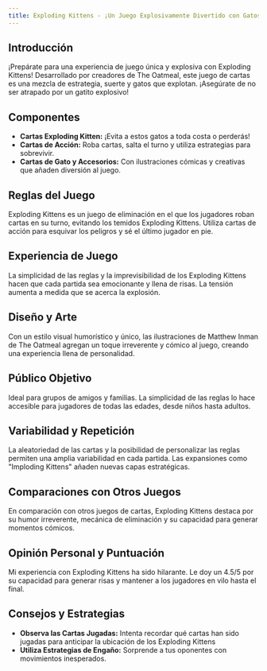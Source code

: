 ```yaml
---
title: Exploding Kittens - ¡Un Juego Explosivamente Divertido con Gatos!
---
```


## Introducción ##


¡Prepárate para una experiencia de juego única y explosiva con Exploding Kittens! Desarrollado por creadores de The Oatmeal, este juego de cartas es una mezcla de estrategia, suerte y gatos que explotan. ¡Asegúrate de no ser atrapado por un gatito explosivo!

## Componentes ##


- <b>Cartas Exploding Kitten:</b> ¡Evita a estos gatos a toda costa o perderás!
- <b>Cartas de Acción:</b> Roba cartas, salta el turno y utiliza estrategias para sobrevivir.
- <b>Cartas de Gato y Accesorios:</b> Con ilustraciones cómicas y creativas que añaden diversión al juego.

## Reglas del Juego ##


Exploding Kittens es un juego de eliminación en el que los jugadores roban cartas en su turno, evitando los temidos Exploding Kittens. Utiliza cartas de acción para esquivar los peligros y sé el último jugador en pie.

## Experiencia de Juego ##


La simplicidad de las reglas y la imprevisibilidad de los Exploding Kittens hacen que cada partida sea emocionante y llena de risas. La tensión aumenta a medida que se acerca la explosión.

## Diseño y Arte ##


Con un estilo visual humorístico y único, las ilustraciones de Matthew Inman de The Oatmeal agregan un toque irreverente y cómico al juego, creando una experiencia llena de personalidad.

## Público Objetivo ##


Ideal para grupos de amigos y familias. La simplicidad de las reglas lo hace accesible para jugadores de todas las edades, desde niños hasta adultos.

## Variabilidad y Repetición ##


La aleatoriedad de las cartas y la posibilidad de personalizar las reglas permiten una amplia variabilidad en cada partida. Las expansiones como "Imploding Kittens" añaden nuevas capas estratégicas.

## Comparaciones con Otros Juegos ##


En comparación con otros juegos de cartas, Exploding Kittens destaca por su humor irreverente, mecánica de eliminación y su capacidad para generar momentos cómicos.

## Opinión Personal y Puntuación ##


Mi experiencia con Exploding Kittens ha sido hilarante. Le doy un 4.5/5 por su capacidad para generar risas y mantener a los jugadores en vilo hasta el final.

## Consejos y Estrategias ##


- <b>Observa las Cartas Jugadas:</b> Intenta recordar qué cartas han sido jugadas para anticipar la ubicación de los Exploding Kittens
- <b>Utiliza Estrategias de Engaño:</b> Sorprende a tus oponentes con movimientos inesperados.